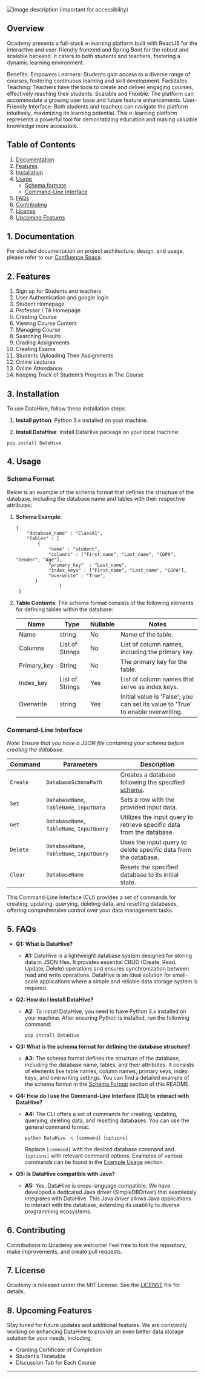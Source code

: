 

<picture>
  <source media="(prefers-color-scheme: light)" srcset="https://github.com/MahmoudGoda2003/Qcademy/assets/95986689/2f66bf89-b82f-4c88-81a8-41cc1e909a63">
  <source media="(prefers-color-scheme: dark)" srcset="https://github.com/MahmoudGoda2003/Qcademy/assets/95986689/52d18f93-0707-43e3-bac5-1cc4e1e5586b">
  <img alt="Image description (important for accessibility)" src="https://default-image.png"> </picture>

  
## Overview
Qcademy presents a full-stack e-learning platform built with ReactJS for the interactive and user-friendly frontend and Spring Boot for the robust and scalable backend. It caters to both students and teachers, fostering a dynamic learning environment.

Benefits:
Empowers Learners: Students gain access to a diverse range of courses, fostering continuous learning and skill development.
Facilitates Teaching: Teachers have the tools to create and deliver engaging courses, effectively reaching their students.
Scalable and Flexible: The platform can accommodate a growing user base and future feature enhancements.
User-Friendly Interface: Both students and teachers can navigate the platform intuitively, maximizing its learning potential.
This e-learning platform represents a powerful tool for democratizing education and making valuable knowledge more accessible.

## Table of Contents
1. [Documentation](#documentation)
2. [Features](#features)
3. [Installation](#installation)
4. [Usage](#usage)
    - [Schema formate](#schema)
    - [Command-Line Interface](#commands)
5. [FAQs](#faqs)
6. [Contributing](#contributing)
7. [License](#license)
8. [Upcoming Features](#upcoming-features)

## 1. Documentation <a name="documentation"></a>
For detailed documentation on project architecture, design, and usage, please refer to our [Confluence Space](https://maghy.atlassian.net/l/cp/dfnWGNs1).

## 2. Features <a name="features"></a>
1) Sign up for Students and teachers
2) User Authentication and google login
3) Student Homepage
4) Professor / TA Homepage
5) Creating Course
6) Viewing Course Content
7) Managing Course
8) Searching Results
9) Grading Assignments
10) Creating Exams
11) Students Uploading Their Assignments
12) Online Lectures
13) Online Attendance
14) Keeping Track of Student’s Progress in The Course

## 3. Installation <a name="installation"></a>
To use DataHive, follow these installation steps:
1. **Install python**: Python 3.x installed on your machine.

2. **Install DataHive**: Install DataHive package on your local machine:

```shell
pip install DataHive
```
## 4. Usage <a name="usage"></a>

### Schema Format <a name="schema"></a>
Below is an example of the schema format that defines the structure of the database, including the database name and tables with their respective attributes:
   1. **Schema Example**:
      ```
      {
          "database_name" : "ClassA1",
          "Tables" : [
              {
                  "name" : "student",
                  "columns" : ["First_name", "Last_name", "CGPA", "Gender", "Age"],
                  "primary_key"  : "Last_name",
                  "index_keys" : ["First_name", "Last_name", "CGPA"],
                  "overwrite" : "True",
             }
                      ]
       }
      ```
2. **Table Contents**:
  The schema format consists of the following elements for defining tables within the database:

      | Name | Type | Nullable | Notes |
      | ---- | ---- | -------- | ----- |
      | Name | string | No | Name of the table. |
      | Columns | List of Strings | No | List of column names, including the primary key. |
      | Primary_key | String | No | The primary key for the table. |
      | Index_key | List of Strings | Yes | List of column names that serve as index keys. |
      | Overwrite | string | Yes | Initial value is 'False'; you can set its value to 'True' to enable overwriting.|
   
### Command-Line Interface <a name="commands"></a>

*Note: Ensure that you have a JSON file containing your schema before creating the database.*

| Command | Parameters | Description |
|---------|------------|-------------|
| `Create` | `DatabaseSchemaPath` | Creates a database following the specified [schema](#schema).
| `Set` | `DatabaseName`, `TableName`, `InputData` | Sets a row with the provided input data.
| `Get` | `DatabaseName`, `TableName`, `InputQuery` | Utilizes the input query to retrieve specific data from the database.
| `Delete` | `DatabaseName`, `TableName`, `InputQuery` | Uses the input query to delete specific data from the database.
| `Clear` | `DatabaseName` | Resets the specified database to its initial state.

This Command-Line Interface (CLI) provides a set of commands for creating, updating, querying, deleting data, and resetting databases, offering comprehensive control over your data management tasks.

## 5. FAQs <a name="faqs"></a>

- **Q1: What is DataHive?**
  - **A1:** DataHive is a lightweight database system designed for storing data in JSON files. It provides essential CRUD (Create, Read, Update, Delete) operations and ensures synchronization between read and write operations. DataHive is an ideal solution for small-scale applications where a simple and reliable data storage system is required.

- **Q2: How do I install DataHive?**
  - **A2:** To install DataHive, you need to have Python 3.x installed on your machine. After ensuring Python is installed, run the following command:

    ```shell
    pip install DataHive
    ```

- **Q3: What is the schema format for defining the database structure?**
  - **A3:** The schema format defines the structure of the database, including the database name, tables, and their attributes. It consists of elements like table names, column names, primary keys, index keys, and overwriting settings. You can find a detailed example of the schema format in the [Schema Format](#schema) section of this README.

- **Q4: How do I use the Command-Line Interface (CLI) to interact with DataHive?**
  - **A4:** The CLI offers a set of commands for creating, updating, querying, deleting data, and resetting databases. You can use the general command format:

    ```shell
    python DataHive -c [command] [options]
    ```

    Replace `[command]` with the desired database command and `[options]` with relevant command options. Examples of various commands can be found in the [Example Usage](#examples) section.

- **Q5: Is DataHive compatible with Java?**
  - **A5:** Yes, DataHive is cross-language compatible. We have developed a dedicated Java driver (SimpleDBDriver) that seamlessly integrates with DataHive. This Java driver allows Java applications to interact with the database, extending its usability to diverse programming ecosystems.

## 6. Contributing <a name="contributing"></a>

Contributions to Qcademy are welcome! Feel free to fork the repository, make improvements, and create pull requests.

## 7. License <a name="license"></a>

Qcademy is released under the MIT License. See the [LICENSE](https://github.com/MahmoudGoda2003/Qcademy/blob/main/LICENSE) file for details.

## 8. Upcoming Features <a name="upcoming-features">
Stay tuned for future updates and additional features. We are constantly working on enhancing DataHive to provide an even better data storage solution for your needs, including:

   - Granting Certificate of Completion
   - Student’s Timetable
   - Discussion Tab for Each Course
-----


  


